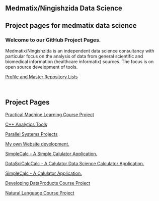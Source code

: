 <!DOCTYPE html>
<html lang="en-us">
  <body>
    <section class="page-header">
      <h1 class="project-name">Medmatix/Ningishzida Data Science</h1>
      <h2 class="project-tagline">Project pages for medmatix data science</h2>
    </section>
<h3>
<a id="welcome-to-our-github-project-pages" class="anchor" href="#welcome-to-our-github-project-pages" aria-hidden="true"><span class="octicon octicon-link"></span></a>Welcome to our GitHub Project Pages.</h3>

<p>Medmatix/Ningishzida is an independent data science consultancy with particular focus on the analysis of data from general scientific and biomedical information (healthcare informatix) sources. The focus is on open source development of tools.</p>

<p><a href="https://github.com/medmatix">Profile and Master Repository Lists</a></p><br>

<h2>Project Pages</h2>

<p><a href="http://medmatix.github.io/PML_Assignment_Report.html ">Practical Machine Learning Course Project</a></p>

<p><a href="http://medmatix.github.io/libanalysis/">C++ Analytics Tools</a></p>

<p><a href="http://medmatix.github.io/ParHarnSo/">Parallel Systems Projects</a></p>

<p><a href="http://medmatix.github.io/crunches-data2/">My own Website development.</a></p>
      
<p><a href="http://medmatix.github.io/SimpleCalc/">SimpleCalc - A Simple Calulator Application.</a></p>

<p><a href="http://medmatix.github.io/DataSciCalc/">DataSciCalcCalc - A Calulator Data Science Calculator Application.</a></p>

<p><a href="http://medmatix.github.io/SimpleCalc/">SimpleCalc - A Calulator Application.</a></p>
      
<p><a href="https://medmatixrshiny.shinyapps.io/DataProdProj/">Developing DataProducts Course Project</a></p>
      
<p><a href="https://medmatix.github.io/DSCS_NLP_Project/">Natural Language Course Project</a></p>


  </body>
</html>
